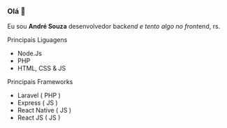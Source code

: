 ### Olá 👋

Eu sou **André Souza** desenvolvedor back*end e tento algo no front*end, rs.

Principais Liguagens

* Node.Js
* PHP
* HTML, CSS & JS

Principais Frameworks

* Laravel ( PHP )
* Express ( JS )
* React Native ( JS )
* React JS ( JS )

